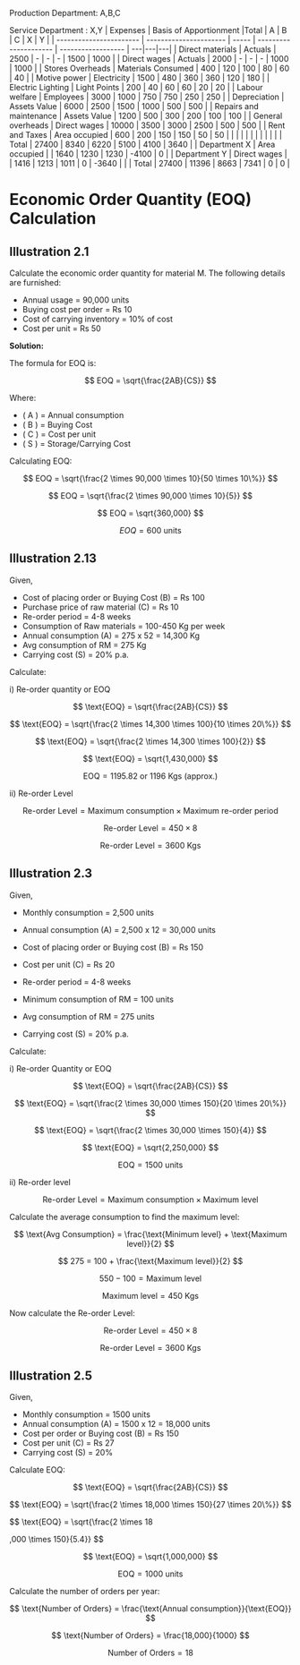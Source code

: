 Production Department: A,B,C

Service Department : X,Y
|        Expenses                 |        Basis of Apportionment                |Total       | A                     | B                  | C | X | Y |
| ----------------------- | ---------------------- | ----- | --------------------- | ------------------ | ---|---|---|
| Direct materials        | Actuals                | 2500  | \-                    | \-                 | \- | 1500 | 1000 |
| Direct wages            | Actuals                | 2000  | \-                    | \-                 | \- | 1000 | 1000 |
| Stores Overheads        | Materials Consumed     | 400   | 120                   | 100                | 80 | 60 | 40 |
| Motive power            | Electricity            | 1500  | 480                   | 360                | 360 | 120 | 180 |
| Electric Lighting       | Light Points           | 200   | 40                    | 60                 | 60 | 20 | 20 |
| Labour welfare          | Employees              | 3000  | 1000                  | 750                | 750 | 250 | 250 |
| Depreciation            | Assets Value           | 6000  | 2500                  | 1500               | 1000 | 500 | 500 |
| Repairs and maintenance | Assets Value           | 1200  | 500                   | 300                | 200 | 100 | 100 |
| General overheads       | Direct wages           | 10000 | 3500                  | 3000               | 2500 | 500 | 500 |
| Rent and Taxes          | Area occupied          | 600   | 200                   | 150                | 150 | 50 | 50 |
|                         |                        |       |                       |                    |  |  |  |
|                         | Total                  | 27400 | 8340                  | 6220               | 5100 | 4100 | 3640 |
| Department X            | Area occupied          |       | 1640                  | 1230               | 1230 | \-4100 | 0 |
| Department Y            | Direct wages           |       | 1416                  | 1213               | 1011 | 0 | \-3640 |
|                         | Total                  | 27400 | 11396                 | 8663               | 7341 | 0 | 0 |

# Economic Order Quantity (EOQ) Calculation

## Illustration 2.1

Calculate the economic order quantity for material M. The following details are furnished:

- Annual usage = 90,000 units
- Buying cost per order = Rs 10
- Cost of carrying inventory = 10% of cost
- Cost per unit = Rs 50

**Solution:**

The formula for EOQ is:

$$
EOQ = \sqrt{\frac{2AB}{CS}}
$$

Where:

- \( A \) = Annual consumption
- \( B \) = Buying Cost
- \( C \) = Cost per unit
- \( S \) = Storage/Carrying Cost

Calculating EOQ:

$$
EOQ = \sqrt{\frac{2 \times 90,000 \times 10}{50 \times 10\%}}
$$

$$
EOQ = \sqrt{\frac{2 \times 90,000 \times 10}{5}}
$$

$$
EOQ = \sqrt{360,000}
$$

$$
EOQ = 600 \text{ units}
$$

## Illustration 2.13

Given,

- Cost of placing order or Buying Cost (B) = Rs 100
- Purchase price of raw material (C) = Rs 10
- Re-order period = 4-8 weeks
- Consumption of Raw materials = 100-450 Kg per week
- Annual consumption (A) = 275 x 52 = 14,300 Kg
- Avg consumption of RM = 275 Kg
- Carrying cost (S) = 20% p.a.

Calculate:

i) Re-order quantity or EOQ

$$
\text{EOQ} = \sqrt{\frac{2AB}{CS}}
$$

$$
\text{EOQ} = \sqrt{\frac{2 \times 14,300 \times 100}{10 \times 20\%}}
$$

$$
\text{EOQ} = \sqrt{\frac{2 \times 14,300 \times 100}{2}}
$$

$$
\text{EOQ} = \sqrt{1,430,000}
$$

$$
\text{EOQ} = 1195.82 \text{ or } 1196 \text{ Kgs (approx.)}
$$

ii) Re-order Level

$$
\text{Re-order Level} = \text{Maximum consumption} \times \text{Maximum re-order period}
$$

$$
\text{Re-order Level} = 450 \times 8
$$

$$
\text{Re-order Level} = 3600 \text{ Kgs}
$$

## Illustration 2.3

Given,

- Monthly consumption = 2,500 units
- Annual consumption (A) = 2,500 x 12 = 30,000 units
- Cost of placing order or Buying cost (B) = Rs 150


- Cost per unit (C) = Rs 20
- Re-order period = 4-8 weeks
- Minimum consumption of RM = 100 units
- Avg consumption of RM = 275 units
- Carrying cost (S) = 20% p.a.

Calculate:

i) Re-order Quantity or EOQ

$$
\text{EOQ} = \sqrt{\frac{2AB}{CS}}
$$

$$
\text{EOQ} = \sqrt{\frac{2 \times 30,000 \times 150}{20 \times 20\%}}
$$

$$
\text{EOQ} = \sqrt{\frac{2 \times 30,000 \times 150}{4}}
$$

$$
\text{EOQ} = \sqrt{2,250,000}
$$

$$
\text{EOQ} = 1500 \text{ units}
$$

ii) Re-order level

$$
\text{Re-order Level} = \text{Maximum consumption} \times \text{Maximum level}
$$

Calculate the average consumption to find the maximum level:

$$
\text{Avg Consumption} = \frac{\text{Minimum level} + \text{Maximum level}}{2}
$$

$$
275 = 100 + \frac{\text{Maximum level}}{2}
$$

$$
550 - 100 = \text{Maximum level}
$$

$$
\text{Maximum level} = 450 \text{ Kgs}
$$

Now calculate the Re-order Level:

$$
\text{Re-order Level} = 450 \times 8
$$

$$
\text{Re-order Level} = 3600 \text{ Kgs}
$$

## Illustration 2.5

Given,

- Monthly consumption = 1500 units
- Annual consumption (A) = 1500 x 12 = 18,000 units
- Cost per order or Buying cost (B) = Rs 150
- Cost per unit (C) = Rs 27
- Carrying cost (S) = 20%

Calculate EOQ:

$$
\text{EOQ} = \sqrt{\frac{2AB}{CS}}
$$

$$
\text{EOQ} = \sqrt{\frac{2 \times 18,000 \times 150}{27 \times 20\%}}
$$

$$
\text{EOQ} = \sqrt{\frac{2 \times 18

,000 \times 150}{5.4}}
$$

$$
\text{EOQ} = \sqrt{1,000,000}
$$

$$
\text{EOQ} = 1000 \text{ units}
$$

Calculate the number of orders per year:

$$
\text{Number of Orders} = \frac{\text{Annual consumption}}{\text{EOQ}}
$$

$$
\text{Number of Orders} = \frac{18,000}{1000}
$$

$$
\text{Number of Orders} = 18
$$

